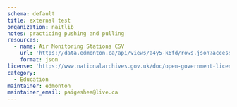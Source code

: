 ```yaml
---
schema: default
title: external test
organization: naitlib
notes: practicing pushing and pulling
resources:
  - name: Air Monitoring Stations CSV
    url: 'https://data.edmonton.ca/api/views/a4y5-k6fd/rows.json?accessType=DOWNLOAD'
    format: json
license: 'https://www.nationalarchives.gov.uk/doc/open-government-licence/version/3/'
category:
  - Education
maintainer: edmonton  
maintainer_email: paigeshea@live.ca
---
```

